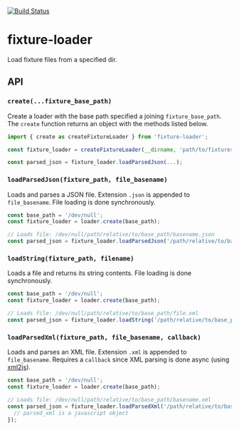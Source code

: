 [![Build Status](https://travis-ci.org/Springworks/node-fixture-loader.svg?branch=master)](https://travis-ci.org/Springworks/node-fixture-loader)

# fixture-loader

Load fixture files from a specified dir.


## API


### `create(...fixture_base_path)`

Create a loader with the base path specified a joining `fixture_base_path`.
The `create` function returns an object with the methods listed below.

```js
import { create as createFixtureLoader } from 'fixture-loader';

const fixture_loader = createFixtureLoader(__dirname, 'path/to/fixtures');

const parsed_json = fixture_loader.loadParsedJson(...);
```


### `loadParsedJson(fixture_path, file_basename)`

Loads and parses a JSON file. Extension `.json` is appended to `file_basename`.
File loading is done synchronously.

```js
const base_path = '/dev/null';
const fixture_loader = loader.create(base_path);

// Loads file: /dev/null/path/relative/to/base_path/basename.json
const parsed_json = fixture_loader.loadParsedJson('/path/relative/to/base_path', 'basename');
```


### `loadString(fixture_path, filename)`

Loads a file and returns its string contents. File loading is done synchronously.

```js
const base_path = '/dev/null';
const fixture_loader = loader.create(base_path);

// Loads file: /dev/null/path/relative/to/base_path/file.xml
const parsed_json = fixture_loader.loadString('/path/relative/to/base_path', 'file.xml');
```


### `loadParsedXml(fixture_path, file_basename, callback)`

Loads and parses an XML file. Extension `.xml` is appended to `file_basename`. 
Requires a `callback` since XML parsing is done async (using [xml2js](https://github.com/Leonidas-from-XIV/node-xml2js)).

```js
const base_path = '/dev/null';
const fixture_loader = loader.create(base_path);

// Loads file: /dev/null/path/relative/to/base_path/basename.xml
const parsed_json = fixture_loader.loadParsedXml('/path/relative/to/base_path', 'basename', (err, parsed_xml) => {
  // parsed_xml is a javascript object
});
```
